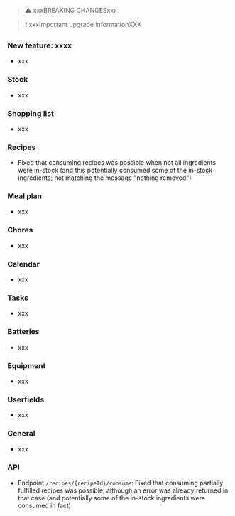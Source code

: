 > ⚠️ xxxBREAKING CHANGESxxx

> ❗ xxxImportant upgrade informationXXX

### New feature: xxxx

- xxx

### Stock

- xxx

### Shopping list

- xxx

### Recipes

- Fixed that consuming recipes was possible when not all ingredients were in-stock (and this potentially consumed some of the in-stock ingredients; not matching the message "nothing removed")

### Meal plan

- xxx

### Chores

- xxx

### Calendar

- xxx

### Tasks

- xxx

### Batteries

- xxx

### Equipment

- xxx

### Userfields

- xxx

### General

- xxx

### API

- Endpoint `/recipes/{recipeId}/consume`: Fixed that consuming partially fulfilled recipes was possible, although an error was already returned in that case (and potentially some of the in-stock ingredients were consumed in fact)
